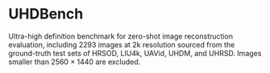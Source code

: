 # UHDBench
Ultra-high definition benchmark for zero-shot image reconstruction evaluation, including 2293 images at 2k resolution sourced from the ground-truth test sets of HRSOD, LIU4k, UAVid, UHDM, and UHRSD. Images smaller than  2560 × 1440  are excluded.
